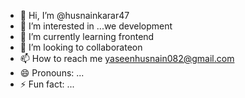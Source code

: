 - 👋 Hi, I’m @husnainkarar47
- 👀 I’m interested in ...we development
- 🌱 I’m currently learning frontend
- 💞️ I’m looking to collaborateon 
- 📫 How to reach me yaseenhusnain082@gmail.com
- 😄 Pronouns: ...
- ⚡ Fun fact: ...

<!---
husnainkarar47/husnainkarar47 is a ✨ special ✨ repository because its `README.md` (this file) appears on your GitHub profile.
You can click the Preview link to take a look at your changes.
--->
